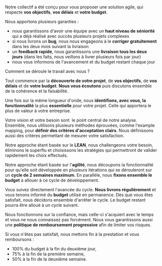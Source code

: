 Notre collectif a été conçu pour vous proposer une solution agile, qui respecte **vos objectifs**, **vos délais** et **votre budget**.  

Nous apportons plusieurs garanties :
- nous garantissons d'avoir une équipe avec un **haut niveau de séniorité** qui a déjà réalisé avec succès plusieurs projets complexes
- si nous livrons un **bug**, nous nous engageons à le **corriger gratuitement** dans les deux mois suivant la livraison
- un **feedback rapide**, nous garantissons une **livraison tous les deux jours** (dans les faits, nous veillons à livrer plusieurs fois par jour)
- nous vous informons de l'avancement et du budget restant chaque jour

Comment se déroule le travail avec nous ?

Tout commence par la **découverte de votre projet**, de **vos objectifs**, de **vos délais** et de **votre budget**. **Nous vous écoutons** puis discutons ensemble de la cohérence et la faisabilité.

Une fois sur la même longueur d'onde, nous **identifions, avec vous, la fonctionnalité** la plus **essentielle** pour votre projet. Celle qui apportera le plus de valeur à votre entreprise.  

Votre vision et votre besoin sont  le point central de notre analyse. Ensemble, nous utilisons plusieurs méthodes éprouvées, comme l'example mapping, pour **définir des critères d'acceptation clairs**. Nous définissons aussi des critères permettant de mesurer votre satisfaction.

Notre approche étant basée sur le **LEAN**, nous challengeons votre besoin, éliminons le superflu et choisissons les stratégies qui permettront de valider rapidement les choix effectués.

Notre approche étant basée sur l'**agilité**, nous découpons la fonctionnalité pour qu'elle soit développée en plusieurs itérations qui se dérouleront sur un **cycle de 2 semaines maximum**. En parallèle, nous **fixons ensemble le budget** à allouer à ce cycle de développement. 

Vous suivez directement l'avancée du cycle. **Nous livrons régulièrement** et vous tenons informé du **budget** utilisé en permanence. Dès que vous êtes satisfait, nous décidons ensemble d'arrêter le cycle. Le budget restant pourra être alloué à un cycle suivant.

Nous fonctionnons sur la confiance, mais celle-ci s'acquiert avec le temps et vous ne nous connaissez pas forcément. Nous vous garantissons aussi une **politique de remboursement progressive** afin de limiter vos risques.

Si vous n'êtes pas satisfait, nous mettons fin à la prestation et vous remboursons : 
- 100% du budget à la fin du deuxième jour,
- 75% à la fin de la première semaine,
- 50% à la fin de la deuxième semaine.
